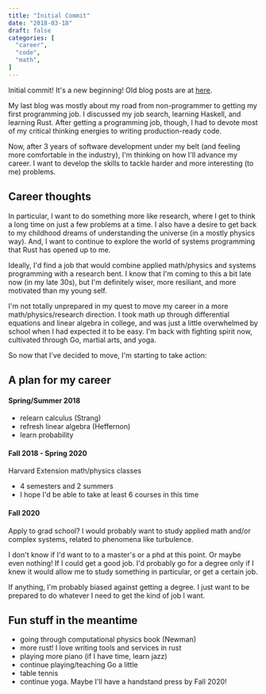 ```yaml
---
title: "Initial Commit"
date: "2018-03-18"
draft: false
categories: [
  "career",
  "code",
  "math",
]
---
```


Initial commit! It's a new beginning! Old blog posts are at [here](http://oldblog.hwc.io).

My last blog was mostly about my road from non-programmer to getting my first programming job. I discussed my job search, learning Haskell, and learning Rust. After getting a programming job, though, I had to devote most of my critical thinking energies to writing production-ready code.

Now, after 3 years of software development under my belt (and feeling more comfortable in the industry), I'm thinking on how I'll advance my career. I want to develop the skills to tackle harder and more interesting (to me) problems.

## Career thoughts

In particular, I want to do something more like research, where I get to think a long time on just a few problems at a time. I also have a desire to get back to my childhood dreams of understanding the universe (in a mostly physics way). And, I want to continue to explore the world of systems programming that Rust has opened up to me.

Ideally, I'd find a job that would combine applied math/physics and systems programming with a research bent. I know that I'm coming to this a bit late now (in my late 30s), but I'm definitely wiser, more resiliant, and more motivated than my young self.

I'm not totally unprepared in my quest to move my career in a more math/physics/research direction. I took math up through differential equations and linear algebra in college, and was just a little overwhelmed by school when I had expected it to be easy. I'm back with fighting spirit now, cultivated through Go, martial arts, and yoga.

So now that I've decided to move, I'm starting to take action:

## A plan for my career

#### Spring/Summer 2018
- relearn calculus (Strang)
- refresh linear algebra (Heffernon)
- learn probability

#### Fall 2018 - Spring 2020
Harvard Extension math/physics classes
  - 4 semesters and 2 summers
  - I hope I'd be able to take at least 6 courses in this time

#### Fall 2020

Apply to grad school? I would probably want to study applied math and/or complex systems, related to phenomena like turbulence.

I don't know if I'd want to to a master's or a phd at this point. Or maybe even nothing! If I could get a good job. I'd probably go for a degree only if I knew it would allow me to study something in particular, or get a certain job.

If anything, I'm probably biased against getting a degree. I just want to be prepared to do whatever I need to get the kind of job I want.

## Fun stuff in the meantime

- going through computational physics book (Newman)
- more rust! I love writing tools and services in rust
- playing more piano (if I have time, learn jazz)
- continue playing/teaching Go a little
- table tennis
- continue yoga. Maybe I'll have a handstand press by Fall 2020!
